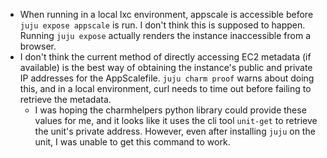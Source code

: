 * When running in a local lxc environment, appscale is accessible before `juju expose appscale` is run. I don't think this is supposed to happen. Running `juju expose` actually renders the instance inaccessible from a browser.
* I don't think the current method of directly accessing EC2 metadata (if available) is the best way of obtaining the instance's public and private IP addresses for the AppScalefile. `juju charm proof` warns about doing this, and in a local environment, curl needs to time out before failing to retrieve the metadata.
  * I was hoping the charmhelpers python library could provide these values for me, and it looks like it uses the cli tool `unit-get` to retrieve the unit's private address. However, even after installing `juju` on the unit, I was unable to get this command to work.